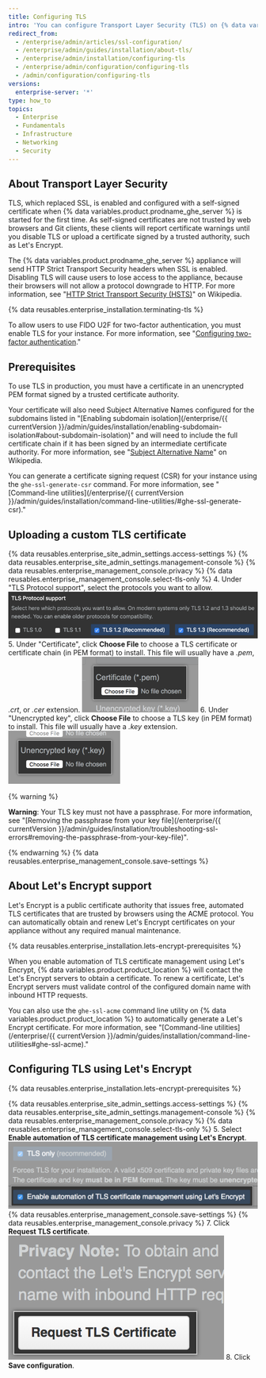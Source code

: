 ```yaml
---
title: Configuring TLS
intro: 'You can configure Transport Layer Security (TLS) on {% data variables.product.product_location %} so that you can use a certificate that is signed by a trusted certificate authority.'
redirect_from:
  - /enterprise/admin/articles/ssl-configuration/
  - /enterprise/admin/guides/installation/about-tls/
  - /enterprise/admin/installation/configuring-tls
  - /enterprise/admin/configuration/configuring-tls
  - /admin/configuration/configuring-tls
versions:
  enterprise-server: '*'
type: how_to
topics:
  - Enterprise
  - Fundamentals
  - Infrastructure
  - Networking
  - Security
---
```

## About Transport Layer Security

TLS, which replaced SSL, is enabled and configured with a self-signed certificate when {% data variables.product.prodname_ghe_server %} is started for the first time. As self-signed certificates are not trusted by web browsers and Git clients, these clients will report certificate warnings until you disable TLS or upload a certificate signed by a trusted authority, such as Let's Encrypt.

The {% data variables.product.prodname_ghe_server %} appliance will send HTTP Strict Transport Security headers when SSL is enabled. Disabling TLS will cause users to lose access to the appliance, because their browsers will not allow a protocol downgrade to HTTP. For more information, see "[HTTP Strict Transport Security (HSTS)](https://en.wikipedia.org/wiki/HTTP_Strict_Transport_Security)" on Wikipedia.

{% data reusables.enterprise_installation.terminating-tls %}

To allow users to use FIDO U2F for two-factor authentication, you must enable TLS for your instance. For more information, see "[Configuring two-factor authentication](/articles/configuring-two-factor-authentication)."

## Prerequisites

To use TLS in production, you must have a certificate in an unencrypted PEM format signed by a trusted certificate authority.

Your certificate will also need Subject Alternative Names configured for the subdomains listed in "[Enabling subdomain isolation](/enterprise/{{ currentVersion }}/admin/guides/installation/enabling-subdomain-isolation#about-subdomain-isolation)" and will need to include the full certificate chain if it has been signed by an intermediate certificate authority. For more information, see "[Subject Alternative Name](http://en.wikipedia.org/wiki/SubjectAltName)" on Wikipedia.

You can generate a certificate signing request (CSR) for your instance using the `ghe-ssl-generate-csr` command. For more information, see "[Command-line utilities](/enterprise/{{ currentVersion }}/admin/guides/installation/command-line-utilities/#ghe-ssl-generate-csr)."

## Uploading a custom TLS certificate

{% data reusables.enterprise_site_admin_settings.access-settings %}
{% data reusables.enterprise_site_admin_settings.management-console %}
{% data reusables.enterprise_management_console.privacy %}
{% data reusables.enterprise_management_console.select-tls-only %}
4. Under "TLS Protocol support", select the protocols you want to allow.
  ![Radio buttons with options to choose TLS protocols](/assets/images/enterprise/management-console/tls-protocol-support.png)
5. Under "Certificate", click **Choose File** to choose a TLS certificate or certificate chain (in PEM format) to install. This file will usually have a *.pem*, *.crt*, or *.cer* extension.
  ![Button to find TLS certificate file](/assets/images/enterprise/management-console/install-tls-certificate.png)
6. Under "Unencrypted key", click **Choose File** to choose a TLS key (in PEM format) to install. This file will usually have a *.key* extension.
  ![Button to find TLS key file](/assets/images/enterprise/management-console/install-tls-key.png)

  {% warning %}

  **Warning**: Your TLS key must not have a passphrase. For more information, see "[Removing the passphrase from your key file](/enterprise/{{ currentVersion }}/admin/guides/installation/troubleshooting-ssl-errors#removing-the-passphrase-from-your-key-file)".

  {% endwarning %}
{% data reusables.enterprise_management_console.save-settings %}

## About Let's Encrypt support

Let's Encrypt is a public certificate authority that issues free, automated TLS certificates that are trusted by browsers using the ACME protocol. You can automatically obtain and renew Let's Encrypt certificates on your appliance without any required manual maintenance.

{% data reusables.enterprise_installation.lets-encrypt-prerequisites %}

When you enable automation of TLS certificate management using Let's Encrypt, {% data variables.product.product_location %} will contact the Let's Encrypt servers to obtain a certificate. To renew a certificate, Let's Encrypt servers must validate control of the configured domain name with inbound HTTP requests.

You can also use the `ghe-ssl-acme` command line utility on {% data variables.product.product_location %} to automatically generate a Let's Encrypt certificate. For more information, see "[Command-line utilities](/enterprise/{{ currentVersion }}/admin/guides/installation/command-line-utilities#ghe-ssl-acme)."

## Configuring TLS using Let's Encrypt

{% data reusables.enterprise_installation.lets-encrypt-prerequisites %}

{% data reusables.enterprise_site_admin_settings.access-settings %}
{% data reusables.enterprise_site_admin_settings.management-console %}
{% data reusables.enterprise_management_console.privacy %}
{% data reusables.enterprise_management_console.select-tls-only %}
5. Select **Enable automation of TLS certificate management using Let's Encrypt**.
  ![Checkbox to enable Let's Encrypt](/assets/images/enterprise/management-console/lets-encrypt-checkbox.png)
{% data reusables.enterprise_management_console.save-settings %}
{% data reusables.enterprise_management_console.privacy %}
7. Click **Request TLS certificate**.
  ![Request TLS certificate button](/assets/images/enterprise/management-console/request-tls-button.png)
8. Click **Save configuration**.
